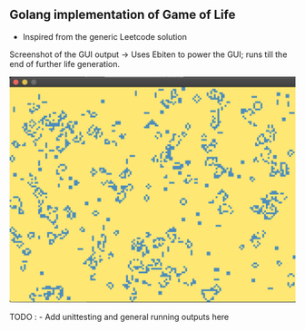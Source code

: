 ## Golang implementation of Game of Life 

- Inspired from the generic Leetcode solution 


Screenshot of the GUI output -> Uses Ebiten to power the GUI; runs till the end of further life generation. 

<img src="game_of_life.png">

TODO : - Add unittesting and general running outputs here 
